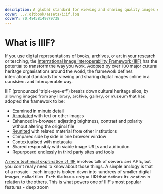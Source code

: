 ```yaml
---
description: A global standard for viewing and sharing quality images of cultural heritage
cover: ../.gitbook/assets/iiif.jpg
coverY: 70.48458149779738
---
```


# What is IIIF?

If you use digital representations of books, archives, or art in your research or teaching, the [International Image Interoperability Framework (IIIF)](https://iiif.io/) has the potential to transform the way you work. Adopted by over 100 major cultural heritage organisations around the world, the framework defines international standards for viewing and sharing digital images online in a consistent and interoperable way.&#x20;

IIIF (pronounced 'triple-eye-eff') breaks down cultural heritage silos, by allowing images from any library, archive, gallery, or museum that has adopted the framework to be:&#x20;

* [Examined](examine.md) in minute detail
* [Annotated](annotate.md) with text or other images
* Enhanced in-browser: adjusting brightness, contrast and polarity without altering the original file
* [Reunited](reunify.md) with related material from other institutions
* Compared side by side in one browser window
* Contextualised with metadata
* Shared responsibly with stable image URLs and attribution
* Repurposed endlessly in third party sites and tools

[A more technical explanation of IIIF](https://iiif.io/) involves talk of servers and APIs, but you don't really need to know about those things. A simple analogy is that of a mosaic - each image is broken down into hundreds of smaller digital images, called tiles. Each tile has a unique URI that defines its location in relation to the others. This is what powers one of IIIF's most popular features - deep zoom.
